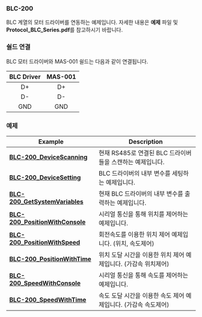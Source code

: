 ### BLC-200

BLC 계열의 모터 드라이버를 연동하는 예제입니다. 자세한 내용은 **예제** 파일 및 **Protocol_BLC_Series.pdf**를 참고하시기 바랍니다.

### 쉴드 연결
BLC 모터 드라이버와 MAS-001 쉴드는 다음과 같이 연결됩니다.

| BLC Driver | MAS-001 |
|:-----------:|:----------------------:|
| D+ | D+ |
| D- | D- |
| GND | GND |

### 예제

| Example | Description  |
|-----------|----------------------|
| [**BLC-200_DeviceScanning**](./BLC-200_DeviceScanning) | 현재 RS485로 연결된 BLC 드라이버들을 스캔하는 예제입니다. |
| [**BLC-200_DeviceSetting**](./BLC-200_DeviceSetting) | BLC 드라이버의 내부 변수를 세팅하는 예제입니다. |
| [**BLC-200_GetSystemVariables**](./BLC-200_GetSystemVariables) | 현재 BLC 드라이버의 내부 변수를 출력하는 예제입니다. |
| [**BLC-200_PositionWithConsole**](./BLC-200_PositionWithConsole) | 시리얼 통신을 통해 위치를 제어하는 예제입니다. |
| [**BLC-200_PositionWithSpeed**](./BLC-200_PositionWithSpeed) | 회전속도를 이용한 위치 제어 예제입니다. (위치, 속도제어) |
| [**BLC-200_PositionWithTime**](./BLC-200_PositionWithTime) | 위치 도달 시간을 이용한 위치 제어 예제입니다. (가감속 위치제어) |
| [**BLC-200_SpeedWithConsole**](./BLC-200_SpeedWithConsole) | 시리얼 통신을 통해 속도를 제어하는 예제입니다. |
| [**BLC-200_SpeedWithTime**](./BLC-200_SpeedWithTime) | 속도 도달 시간을 이용한 속도 제어 예제입니다. (가감속 속도제어) |
